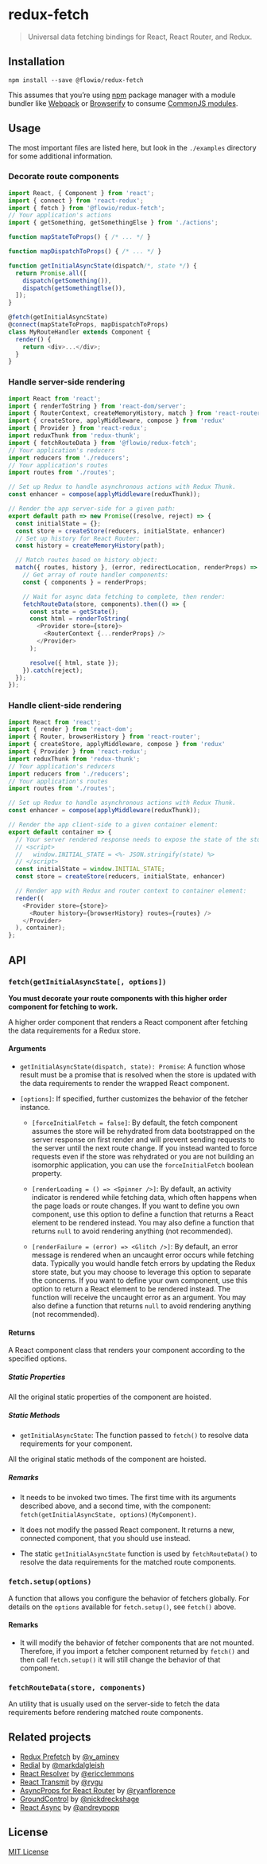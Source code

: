 # redux-fetch

> Universal data fetching bindings for React, React Router, and Redux.

## Installation

```
npm install --save @flowio/redux-fetch
```

This assumes that you’re using [npm](http://npmjs.com/) package manager with a module bundler like [Webpack](http://webpack.github.io) or [Browserify](http://browserify.org/) to consume [CommonJS modules](http://webpack.github.io/docs/commonjs.html).

## Usage

The most important files are listed here, but look in the `./examples` directory for some additional information.

### Decorate route components

```js
import React, { Component } from 'react';
import { connect } from 'react-redux';
import { fetch } from '@flowio/redux-fetch';
// Your application's actions
import { getSomething, getSomethingElse } from './actions';

function mapStateToProps() { /* ... */ }

function mapDispatchToProps() { /* ... */ }

function getInitialAsyncState(dispatch/*, state */) {
  return Promise.all([
    dispatch(getSomething()),
    dispatch(getSomethingElse()),
  ]);  
}

@fetch(getInitialAsyncState)
@connect(mapStateToProps, mapDispatchToProps)
class MyRouteHandler extends Component {
  render() {
    return <div>...</div>;
  }
}
```

### Handle server-side rendering

```js
import React from 'react';
import { renderToString } from 'react-dom/server';
import { RouterContext, createMemoryHistory, match } from 'react-router';
import { createStore, applyMiddleware, compose } from 'redux'
import { Provider } from 'react-redux';
import reduxThunk from 'redux-thunk';
import { fetchRouteData } from '@flowio/redux-fetch';
// Your application's reducers
import reducers from './reducers';
// Your application's routes
import routes from './routes';

// Set up Redux to handle asynchronous actions with Redux Thunk.
const enhancer = compose(applyMiddleware(reduxThunk));

// Render the app server-side for a given path:
export default path => new Promise((resolve, reject) => {
  const initialState = {};
  const store = createStore(reducers, initialState, enhancer)
  // Set up history for React Router:
  const history = createMemoryHistory(path);

  // Match routes based on history object:
  match({ routes, history }, (error, redirectLocation, renderProps) => {
    // Get array of route handler components:
    const { components } = renderProps;

    // Wait for async data fetching to complete, then render:
    fetchRouteData(store, components).then(() => {
      const state = getState();
      const html = renderToString(
        <Provider store={store}>
          <RouterContext {...renderProps} />
        </Provider>
      );

      resolve({ html, state });
    }).catch(reject);
  });
});
```

### Handle client-side rendering

```js
import React from 'react';
import { render } from 'react-dom';
import { Router, browserHistory } from 'react-router';
import { createStore, applyMiddleware, compose } from 'redux'
import { Provider } from 'react-redux';
import reduxThunk from 'redux-thunk';
// Your application's reducers
import reducers from './reducers';
// Your application's routes
import routes from './routes';

// Set up Redux to handle asynchronous actions with Redux Thunk.
const enhancer = compose(applyMiddleware(reduxThunk));

// Render the app client-side to a given container element:
export default container => {
  // Your server rendered response needs to expose the state of the store, e.g.
  // <script>
  //   window.INITIAL_STATE = <%- JSON.stringify(state) %>
  // </script>
  const initialState = window.INITIAL_STATE;
  const store = createStore(reducers, initialState, enhancer)

  // Render app with Redux and router context to container element:
  render((
    <Provider store={store}>
      <Router history={browserHistory} routes={routes} />
    </Provider>
  ), container);
};
```

## API

### `fetch(getInitialAsyncState[, options])`

**You must decorate your route components with this higher order component for fetching to work.**

A higher order component that renders a React component after fetching the data requirements for a Redux store.

#### Arguments

* `getInitialAsyncState(dispatch, state): Promise`: A function whose result must be a promise that is resolved when the store is updated with the data requirements to render the wrapped React component.

* `[options]`: If specified, further customizes the behavior of the fetcher instance.

  - `[forceInitialFetch = false]`: By default, the fetch component assumes the store will be rehydrated from data bootstrapped on the server response on first render and will prevent sending requests to the server until the next route change. If you instead wanted to force requests even if the store was rehydrated or you are not building an isomorphic application, you can use the `forceInitialFetch` boolean property.    

  - `[renderLoading = () => <Spinner />]`: By default, an activity indicator is rendered while fetching data, which often happens when the page loads or route changes. If you want to define you own component, use this option to define a function that returns a React element to be rendered instead. You may also define a function that returns `null` to avoid rendering anything (not recommended).

  - `[renderFailure = (error) => <Glitch />]`: By default, an error message is rendered when an uncaught error occurs while fetching data. Typically you would handle fetch errors by updating the Redux store state, but you may choose to leverage this option to separate the concerns. If you want to define your own component, use this option to return a React element to be rendered instead. The function will receive the uncaught error as an argument. You may also define a function that returns `null` to avoid rendering anything (not recommended).

#### Returns

A React component class that renders your component according to the specified options.

##### Static Properties

All the original static properties of the component are hoisted.

##### Static Methods

* `getInitialAsyncState`: The function passed to `fetch()` to resolve data requirements for your component.

All the original static methods of the component are hoisted.

##### Remarks

* It needs to be invoked two times. The first time with its arguments described above, and a second time, with the component: `fetch(getInitialAsyncState, options)(MyComponent)`.

* It does not modify the passed React component. It returns a new, connected component, that you should use instead.

* The static `getInitialAsyncState` function is used by `fetchRouteData()` to resolve the data requirements for the matched route components.

### `fetch.setup(options)`

A function that allows you configure the behavior of fetchers globally. For details on the `options` available for `fetch.setup()`, see `fetch()` above.

#### Remarks

* It will modify the behavior of fetcher components that are not mounted. Therefore, if you import a fetcher component returned by `fetch()` and then call `fetch.setup()` it will still change the behavior of that component.

### `fetchRouteData(store, components)`

An utility that is usually used on the server-side to fetch the data requirements before rendering matched route components.

## Related projects

- [Redux Prefetch](https://github.com/makeomatic/redux-prefetch) by [@v_aminev](https://twitter.com/v_aminev)
- [Redial](https://github.com/markdalgleish/redial) by [@markdalgleish](https://twitter.com/markdalgleish)
- [React Resolver](https://github.com/ericclemmons/react-resolver) by [@ericclemmons](https://twitter.com/ericclemmons)
- [React Transmit](https://github.com/RickWong/react-transmit) by [@rygu](https://twitter.com/rygu)
- [AsyncProps for React Router](https://github.com/rackt/async-props) by [@ryanflorence](https://twitter.com/ryanflorence)
- [GroundControl](https://github.com/raisemarketplace/ground-control) by [@nickdreckshage](https://twitter.com/nickdreckshage)
- [React Async](https://github.com/andreypopp/react-async) by [@andreypopp](https://twitter.com/andreypopp)

## License

[MIT License](https://github.com/flowcommerce/redux-fetch/blob/master/LICENSE)
